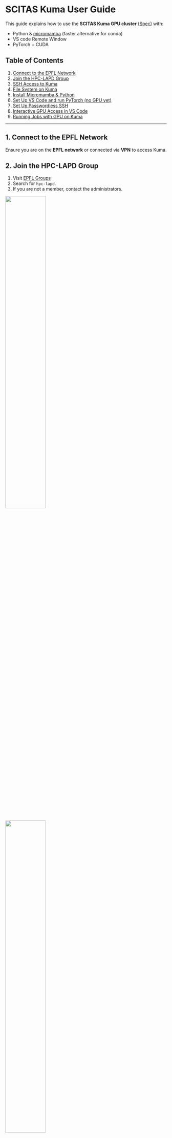 # SCITAS Kuma User Guide

This guide explains how to use the **SCITAS Kuma GPU cluster** [(Spec)](https://scitas-doc.epfl.ch/supercomputers/kuma/) with:  
- Python & [micromamba](https://mamba.readthedocs.io/en/latest/index.html) (faster alternative for conda)  
- VS code Remote Window
- PyTorch + CUDA  


## Table of Contents
1. [Connect to the EPFL Network](#1-connect-to-the-epfl-network)
2. [Join the HPC-LAPD Group](#2-join-the-hpc-lapd-group)
3. [SSH Access to Kuma](#3-ssh-access-to-kuma)
4. [File System on Kuma](#4-file-system-on-kuma)
5. [Install Micromamba & Python](#5-install-micromamba--python)
6. [Set Up VS Code and run PyTorch (no GPU yet)](#6-set-up-vs-code-and-run-pytorch-no-gpu-yet)
7. [Set Up Passwordless SSH](#7-set-up-passwordless-ssh)
8. [Interactive GPU Access in VS Code](#8-interactive-gpu-access-in-vs-code)
9. [Running Jobs with GPU on Kuma](#9-running-jobs-with-gpu-on-kuma)

---

## 1. Connect to the EPFL Network
Ensure you are on the **EPFL network** or connected via **VPN** to access Kuma.

## 2. Join the HPC-LAPD Group
1. Visit [EPFL Groups](https://groups.epfl.ch)
2. Search for `hpc-lapd`.
3. If you are not a member, contact the administrators.  
<img src="https://i.imgur.com/ql1qCc4.png" width=50%>  
<img src="https://i.imgur.com/OdVTrx0.png" width=50%>


## 3. SSH Access to Kuma
1. Open **PowerShell** (Windows) or **Terminal** (Linux/macOS).
2. Run: `ssh <username>@kuma.hpc.epfl.ch`
   - Example for Leo Jih-Liang Hsieh: `ssh jlhsieh@kuma.hpc.epfl.ch`
3. Enter your password (characters will not be displayed as you type).
4. You are now in the Kuma frontend (`kuma1` or `kuma2`), but GPU access is not yet available.  
<img src="https://i.imgur.com/59m2486.png" width=70%>

## 4. File System on Kuma
Kuma has different storage locations:

### **Home Directory (`/home/<username>`)**
- Limited to **100 GB per user**.
- Data is deleted **after 2 years of inactivity** or **6 months after leaving EPFL**.
- Useful commands:
  ```sh
  pwd                  # Show current directory
  cd /home/<username>  # Change to home directory (or `cd ~`)
  ls                   # List file/folder with details (or `ls -l`, `ll`, `ls -la`, `ll -a`)
  du -sh <file/folder> # Check disk usage
  ```

### **Scratch Directory (`/scratch/<username>`)**
- Shared **435 TB** of high-speed storage.
- Suitable for computation-heavy tasks.
- **Files older than 30 days are automatically deleted**.

## 5. Install Micromamba & Python
Micromamba is a fast alternative to Conda. Follow these steps to install it in your `scratch` directory:

1. Install Micromamba:
   ```sh
   "${SHELL}" <(curl -L micro.mamba.pm/install.sh)
   ```
   - Binary folder: `/scratch/<username>/.local/bin`
   - Shell initialization: `y`
   - Configure conda-forge: `y`
   - Installation prefix: `/scratch/<username>/micromamba`

2. Activate Micromamba:
   ```sh
   source ~/.bashrc
   micromamba activate
   ```
   - You should see `(base)` in your terminal.  
    <img src="https://i.imgur.com/NhKr2x9.png" width=80%>  


3. Create a Python environment:
   ```sh
   micromamba create -n my_env python=3.13
   micromamba activate my_env
   which python  # Note this path for VS Code (Example: `/scratch/jlhsieh/micromamba/envs/my_env/bin/python`)
   ```

4. Install packages:  
   [SCITAS Lmod tool](https://scitas-doc.epfl.ch/user-guide/using-clusters/software-stack/#modules-and-lmod)  
   [uv](https://astral.sh/blog/uv)  
   [PyTorch](https://pytorch.org/get-started/locally/)
   ```sh
   pip install uv  # an extremely fast Python package installer
   module load gcc/13.2.0 cuda/12.4.1  # SCITAS Lmod tool
   module list  # Check what tool have been load
   nvcc --version  # Check if there is CUDA
   uv pip install torch torchvision torchaudio  # Check PyTorch website to match CDUA version if needed
   uv pip install ipykernel  # For Jupyter
   ```  
    <img src="https://i.imgur.com/b3M5UyW.png" width=60%>  


## 6. Set Up VS Code and run PyTorch (no GPU yet)
1. Open **VS Code** on your local computer.
2. Click the blue **Open a Remote Window** button (bottom left corner).
3. Click **Connect to Host** > **Add New SSH Host**.
4. Enter: `ssh <username>@kuma.hpc.epfl.ch`.
5. Choose the current user SSH configuration file.  
(Example: `/home/leohsieh/.ssh/config` or `C:\Users\leohsieh\.ssh\config`)
6. Rename the `Host` in SSH config file.  
7. Connect VS code to Remote Host.  

https://github.com/user-attachments/assets/44657123-58f3-4fba-a89f-e4254a20f454

8. Open `/scratch/<username>` folder in VS Code.  
9. Create and test a Python script (`test.py`) to check PyTorch.  
```python
    # %% test.py
    import torch
    import sys

    def check_gpu() -> None:
        print(f"Python version: {sys.version}")
        print(f"PyTorch version: {torch.__version__}")
        if torch.cuda.is_available():
            print("CUDA is available. Here are the details of the CUDA devices:")
            for i in range(torch.cuda.device_count()):
                print(f"Device {i}: {torch.cuda.get_device_name(i)}")
                a = f"  CUDA Capability: {torch.cuda.get_device_properties(i).major}.{torch.cuda.get_device_properties(i).minor},"
                b = f"  Multiprocessors: {torch.cuda.get_device_properties(i).multi_processor_count}"
                print(f"{a+b}")
                print(f"  Memory")
                print(f"    {torch.cuda.get_device_properties(i).total_memory / (1024 ** 3):.2f} GB: Total Memory")
                print(f"    {torch.cuda.memory_reserved(i) / (1024 ** 3):.2f} GB: PyTorch current Reserved Memory")
                print(f"    {torch.cuda.memory_allocated(i) / (1024 ** 3):.2f} GB: PyTorch current Allocated Memory")
                print(f"    {torch.cuda.max_memory_reserved(i) / (1024 ** 3):.2f} GB: PyTorch max ever Reserved Memory")
                print(f"    {torch.cuda.max_memory_allocated(i) / (1024 ** 3):.2f} GB: PyTorch max ever Allocated Memory")
        else:
            print("CUDA is NOT available")

    check_gpu()
```

https://github.com/user-attachments/assets/ef5d3385-f6e8-4b45-a39f-1c43203c9745


10. If your Python interpreter in Micromamba is not detected, enter the Python path manually.  
   Example: `/scratch/jlhsieh/micromamba/envs/my_env/bin/python`  
11. Try running `test.py`. You should see `PyTorch version: 2.6.0+cu124`.  
   - (No GPU access yet. You'll see `CUDA is NOT available`).

   https://github.com/user-attachments/assets/e948b0a3-20e0-4455-aa1e-9e92d43a8bdf



## 7. Set Up Passwordless SSH
This is required because we need ProxyJump to GPU node later.  
1. Open **PowerShell** (Windows) or **Terminal** (Linux/macOS).
2. Generate an SSH key pair in your local computer:  
   - Both Linux/macOS and Windows PowerShell  
      ```sh
      ssh-keygen -t ed25519 -f ${HOME}/.ssh/my_ssh_key
      ```  
      <img src="https://i.imgur.com/cFMRLZF.png" width=80%>  

3. Copy the public key to Kuma:  
   - Linux/macOS
      ```sh
      ssh-copy-id -i ${HOME}/.ssh/my_ssh_key.pub <username>@kuma.hpc.epfl.ch`
      ```
   - Windows PowerShell  
      ```sh
      type $HOME\.ssh\my_ssh_key.pub | ssh <username>@kuma.hpc.epfl.ch "mkdir -p .ssh && tee -a .ssh/authorized_keys"
      ```

4. Modify the SSH config file as:
   ```
   Host my-kuma-frontend
     HostName kuma.hpc.epfl.ch
     User jlhsieh
     IdentityFile ~/.ssh/my_ssh_key
     IdentitiesOnly yes

   Host my-kuma-node
     HostName kh???
     User jlhsieh
     IdentityFile ~/.ssh/my_ssh_key
     IdentitiesOnly yes
     ProxyJump my-kuma-frontend
   ```  
   <img src="https://i.imgur.com/hXFheou.png" width=50%>  

5. Test the connection without password:
   ```sh
   ssh my-kuma-frontend
   ```
   - If successful, no password is required.


## 8. Interactive GPU Access in VS Code
Use interactive sessions for testing/debugging:

1. Open **PowerShell** (Windows) or **Terminal** (Linux/macOS) and connect to `my-kuma-frontend`:
   ```sh
   ssh my-kuma-frontend
   micromamba activate my_env
   module load gcc/13.2.0 cuda/12.4.1
   ```

2. Request an interactive GPU node:
   ```sh
   Sinteract -p h100 -q debug -m 4G -g gpu:1 -t 0-00:10:00
   ```
   - `-p h100` (Use H100 GPU) or `-p l40s` (Use L40S GPU)
   - `-q debug` (Max 1 hour, free of charge) or `-q normal` or `-q long`
   - `-m 4G` (4 GB RAM)  
   - `-g gpu:1` (1 GPU) or `-g gpu:2` (2 GPUs)
   - `-t 0-00:30:00` (Time duration format: `D-HH:MM:SS`)
   - For more details: `Sinteract --help` or [link](https://scitas-doc.epfl.ch/user-guide/using-clusters/running-jobs/#sinteract)

3. A Kuma GPU node will be assigned (Example: `kh029`).  
   <img src="https://i.imgur.com/4Qw2bGY.png" width=80%>  

4. Modify the SSH config accordingly, connect to the GPU node in VS Code, and start using the GPU.  
   https://github.com/user-attachments/assets/30150cce-c39e-49b3-9236-986e57b2fcc7
   - The GPU node will close when the time is up or when the Terminal/PowerShell is closed.





## 9. Running Jobs with GPU on Kuma
For long-running jobs, submit batch scripts instead of using interactive mode. This way, you don't need to keep your Terminal/PowerShell open.

1. connect to the Kuma frontend node in VS Code (GPU node not needed)

2. Create `myjob.run` in `/scratch/<username>`:
   ```sh
   #!/bin/bash
   #SBATCH --partition h100
   #SBATCH --qos debug
   #SBATCH --mem 4G
   #SBATCH --gpus 1
   #SBATCH --time 0-00:01:00

   echo "==== Start job ==================================="
   module load gcc/13.2.0 cuda/12.4.1
   micromamba run -n my_env python /scratch/jlhsieh/test.py
   echo "sleep 10 seconds"
   sleep 10
   micromamba run -n my_env python /scratch/jlhsieh/test.py
   echo "==== End job====================================="
   ```
   - For more details: [link](https://scitas-doc.epfl.ch/user-guide/using-clusters/running-jobs/#running-jobs-with-slurm)


3. Open a terminal in VS Code and submit the job:
   ```sh
   sbatch myjob.run
   ```
4. Check job status:
   ```sh
   Squeue
   ```  
   https://github.com/user-attachments/assets/5dc3ef84-ce4c-4eb4-ae77-f50414e109a8


5. You can overwrite job parameters when submitting:
   ```sh
   sbatch --partition=l40s --qos normal --mem=8G --gpus=2 --time=0-00:05:00 myjob.run  # parameters in `myjob.run` will be overwritten
   ```

6. Now your job runs independently, even after you **disconnect from Kuma**.

